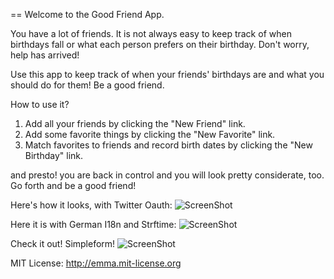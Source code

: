 == Welcome to the Good Friend App.

You have a lot of friends. It is not always easy to keep track of when birthdays fall or what each person prefers on their birthday. Don't worry, help has arrived!

Use this app to keep track of when your friends' birthdays are and what you should do for them! Be a good friend.

How to use it?

1. Add all your friends by clicking the "New Friend" link.
2. Add some favorite things by clicking the "New Favorite" link.
3. Match favorites to friends and record birth dates by clicking the "New Birthday" link.

and presto! you are back in control and you will look pretty considerate, too. Go forth and be a good friend!

Here's how it looks, with Twitter Oauth:
![ScreenShot](https://raw.github.com/emmath/good_friend/master/lib/assets/Good_Friend.png)

Here it is with German I18n and Strftime:
![ScreenShot](https://raw.github.com/emmath/good_friend/master/lib/assets/deutsch.png)

Check it out! Simpleform!
![ScreenShot](https://raw.github.com/emmath/good_friend/master/lib/assets/simpleform.png)

MIT License: http://emma.mit-license.org
